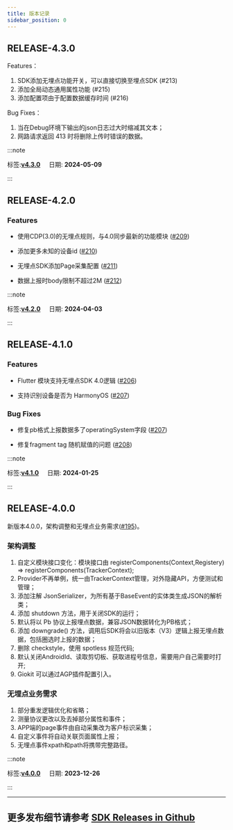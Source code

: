 ```yaml
---
title: 版本记录
sidebar_position: 0
---
```

## RELEASE-4.3.0
Features：
1. SDK添加无埋点功能开关，可以直接切换至埋点SDK (#213)
2. 添加全局动态通用属性功能 (#215)
3. 添加配置项由于配置数据缓存时间 (#216)

Bug Fixes：
1. 当在Debug环境下输出的json日志过大时缩减其文本；
2. 网路请求返回 413 时将删除上传时错误的数据。

:::note 

 标签:**[v4.3.0](https://github.com/growingio/growingio-sdk-android-autotracker/releases/tag/v4.3.0)** &nbsp;&nbsp;&nbsp;&nbsp;日期: **2024-05-09** 

:::

## RELEASE-4.2.0
### Features

- 使用CDP(3.0)的无埋点规则，与4.0同步最新的功能模块 ([#209](https://github.com/growingio/growingio-sdk-android-autotracker/pull/209))

- 添加更多未知的设备id ([#210](https://github.com/growingio/growingio-sdk-android-autotracker/pull/210))

- 无埋点SDK添加Page采集配置 ([#211](https://github.com/growingio/growingio-sdk-android-autotracker/pull/211))

- 数据上报时body限制不超过2M ([#212](https://github.com/growingio/growingio-sdk-android-autotracker/pull/212))

:::note 

 标签:**[v4.2.0](https://github.com/growingio/growingio-sdk-android-autotracker/releases/tag/v4.2.0)** &nbsp;&nbsp;&nbsp;&nbsp;日期: **2024-04-03** 

:::

## RELEASE-4.1.0
### Features

- Flutter 模块支持无埋点SDK 4.0逻辑  ([#206](https://github.com/growingio/growingio-sdk-android-autotracker/pull/206))

- 支持识别设备是否为 HarmonyOS ([#207](https://github.com/growingio/growingio-sdk-android-autotracker/pull/207))

### Bug Fixes

- 修复pb格式上报数据多了operatingSystem字段 ([#207](https://github.com/growingio/growingio-sdk-android-autotracker/pull/207))

- 修复fragment tag 随机赋值的问题 ([#208](https://github.com/growingio/growingio-sdk-android-autotracker/pull/208))

:::note 

 标签:**[v4.1.0](https://github.com/growingio/growingio-sdk-android-autotracker/releases/tag/v4.1.0)** &nbsp;&nbsp;&nbsp;&nbsp;日期: **2024-01-25** 

:::

## RELEASE-4.0.0
新版本4.0.0，架构调整和无埋点业务需求([#195](https://github.com/growingio/growingio-sdk-android-autotracker/pull/195))。

### 架构调整
1. 自定义模块接口变化：模块接口由 registerComponents(Context,Registery) => registerComponents(TrackerContext);
2. Provider不再单例，统一由TrackerContext管理，对外隐藏API，方便测试和管理；
3. 添加注解 JsonSerializer，为所有基于BaseEvent的实体类生成JSON的解析类；
4. 添加 shutdown 方法，用于关闭SDK的运行；
5. 默认将以 Pb 协议上报埋点数据，兼容JSON数据转化为PB格式；
6. 添加 downgrade() 方法，调用后SDK将会以旧版本（V3）逻辑上报无埋点数据，包括圈选时上报的数据；
7. 删除 checkstyle，使用 spotless 规范代码;
8. 默认关闭AndroidId、读取剪切板、获取进程号信息，需要用户自己需要时打开;
9. Giokit 可以通过AGP插件配置引入。

### 无埋点业务需求
1. 部分重发逻辑优化和省略；
2. 测量协议更改以及去掉部分属性和事件；
3. APP端的page事件由自动采集改为客户标识采集；
4. 自定义事件将自动关联页面属性上报；
5. 无埋点事件xpath和path将携带完整路径。

:::note 

 标签:**[v4.0.0](https://github.com/growingio/growingio-sdk-android-autotracker/releases/tag/v4.0.0)** &nbsp;&nbsp;&nbsp;&nbsp;日期: **2023-12-26** 

:::

---
## 更多发布细节请参考 [SDK Releases in Github](https://github.com/growingio/growingio-sdk-android-autotracker/releases)